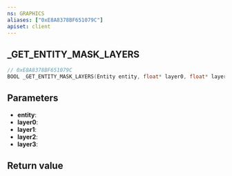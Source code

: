 ```yaml
---
ns: GRAPHICS
aliases: ["0xE8A8378BF651079C"]
apiset: client
---
```

## _GET_ENTITY_MASK_LAYERS

```c
// 0xE8A8378BF651079C
BOOL _GET_ENTITY_MASK_LAYERS(Entity entity, float* layer0, float* layer1, float* layer2, float* layer3);
```


## Parameters
* **entity**:
* **layer0**:
* **layer1**:
* **layer2**:
* **layer3**:

## Return value